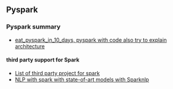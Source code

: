 ## Pyspark

### Pyspark summary

- [eat_pyspark_in_10_days, pyspark with code also try to explain architecture](https://github.com/lyhue1991/eat_pyspark_in_10_days)


#### third party support for Spark

- [List of third party project for spark](https://spark.apache.org/third-party-projects.html)
- [NLP with spark with state-of-art models with Sparknlp](https://nlp.johnsnowlabs.com)